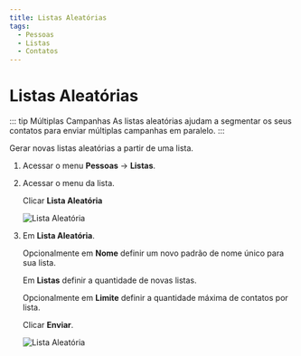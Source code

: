 ```yaml
---
title: Listas Aleatórias
tags:
  - Pessoas
  - Listas
  - Contatos
---
```

# Listas Aleatórias

::: tip Múltiplas Campanhas
As listas aleatórias ajudam a segmentar os seus contatos para enviar múltiplas campanhas em paralelo.
:::

Gerar novas listas aleatórias a partir de uma lista.

1. Acessar o menu **Pessoas** -> **Listas**.

2. Acessar o menu da lista.

   Clicar **Lista Aleatória**

   ![Lista Aleatória](https://cdn.phishx.io/phishx-docs/images/phishx_lists_people_random_01.webp)

3. Em **Lista Aleatória**.

   Opcionalmente em **Nome** definir um novo padrão de nome único para sua lista.

   Em **Listas** definir a quantidade de novas listas.

   Opcionalmente em **Limite** definir a quantidade máxima de contatos por lista.

   Clicar **Enviar**.

   ![Lista Aleatória](https://cdn.phishx.io/phishx-docs/images/phishx_lists_people_random_02.webp)
